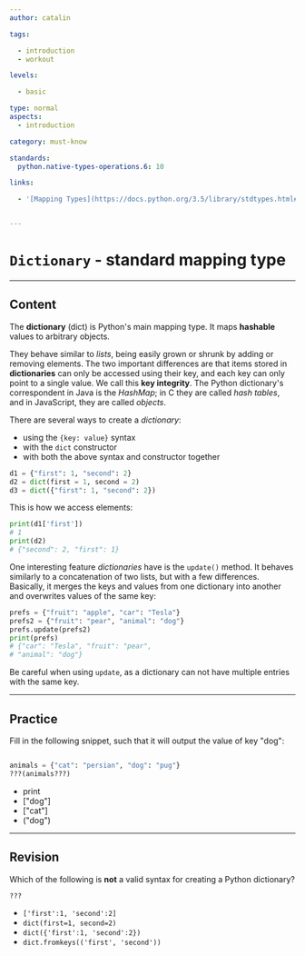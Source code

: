 ```yaml
---
author: catalin

tags:

  - introduction
  - workout

levels:

  - basic

type: normal
aspects:
  - introduction

category: must-know

standards:
  python.native-types-operations.6: 10

links:

  - '[Mapping Types](https://docs.python.org/3.5/library/stdtypes.html#mapping-types-dict){website}'


---
```


# `Dictionary` - standard mapping type

---
## Content

The **dictionary** (dict) is Python's main mapping type. It maps **hashable** values to arbitrary objects.

They behave similar to *lists*, being easily grown or shrunk by adding or removing elements. The two important differences are that items stored in **dictionaries** can only be accessed using their key, and each key can only point to a single value. We call this **key integrity**. The Python dictionary's correspondent in Java is the *HashMap*; in C they are called *hash tables*, and in JavaScript, they are called *objects*.

There are several ways to create a *dictionary*:
- using the `{key: value}` syntax
- with the `dict` constructor
- with both the above syntax and constructor together

```python
d1 = {"first": 1, "second": 2}
d2 = dict(first = 1, second = 2)
d3 = dict({"first": 1, "second": 2})
```

This is how we access elements:
```python
print(d1['first'])
# 1
print(d2)
# {"second": 2, "first": 1}
```

One interesting feature *dictionaries* have is the `update()` method. It behaves similarly to a concatenation of two lists, but with a few differences. Basically, it merges the keys and values from one dictionary into another and overwrites values of the same key:
```python
prefs = {"fruit": "apple", "car": "Tesla"}
prefs2 = {"fruit": "pear", "animal": "dog"}
prefs.update(prefs2)
print(prefs)
# {"car": "Tesla", "fruit": "pear",
# "animal": "dog"}
```

Be careful when using `update`, as a dictionary can not have multiple entries with the same key.

---
## Practice

Fill in the following snippet, such that it will output the value of key "dog":

```python

animals = {"cat": "persian", "dog": "pug"}
???(animals???)
```

* print
* ["dog"]
* ["cat"]
* ("dog")

---
## Revision

Which of the following is __not__ a valid syntax for creating a Python dictionary?
```
???
```

* `['first':1, 'second':2]`
* `dict(first=1, second=2)`
* `dict({'first':1, 'second':2})`
* `dict.fromkeys(('first', 'second'))`
